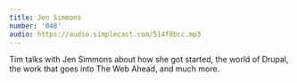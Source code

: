 ```yaml
---
title: Jen Simmons
number: '048'
audio: https://audio.simplecast.com/514f8bcc.mp3
---
```

Tim talks with Jen Simmons about how she got started, the world of Drupal, the work that goes into The Web Ahead, and much more.
